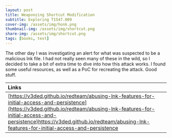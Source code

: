 ```yaml
---
layout: post
title: Weaponzing Shortcut Modification
subtitle: Exploring T1547.009 
cover-img: /assets/img/honk.png
thumbnail-img: /assets/img/shortcut.png
share-img: /assets/img/shortcut.png
tags: [books, test]
---
```


The other day I was investigating an alert for what was suspected to be a malicious lnk file. I had not really seen many of these in the wild, so I decided to take a bit of extra time to dive into how this attack works. I found some useful resources, as well as a PoC for recreating the attack. Good stuff.


| Links |
| :------ |
| [https://v3ded.github.io/redteam/abusing-lnk-features-for-initial-access-and-persistence](https://v3ded.github.io/redteam/abusing-lnk-features-for-initial-access-and-persistence)https://v3ded.github.io/redteam/abusing-lnk-features-for-initial-access-and-persistence |


